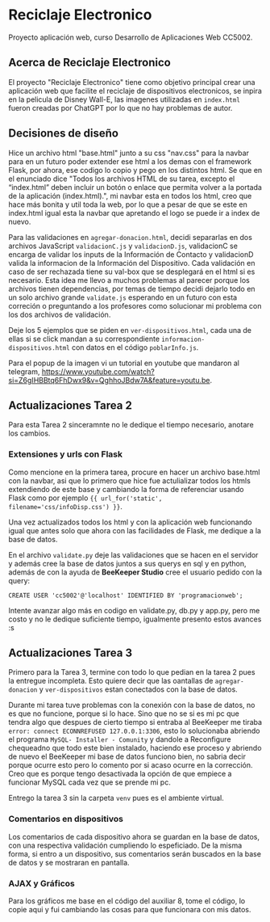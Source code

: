 # Reciclaje Electronico 

Proyecto aplicación web, curso Desarrollo de Aplicaciones Web CC5002.

## Acerca de Reciclaje Electronico

El proyecto "Reciclaje Electronico" tiene como objetivo principal crear una aplicación web que facilite el reciclaje de dispositivos electronicos, se inpira en la pelicula de Disney Wall-E, las imagenes utilizadas en `index.html` fueron creadas por ChatGPT por lo que no hay problemas de autor.

## Decisiones de diseño

Hice un archivo html "base.html" junto a su css "nav.css" para la navbar para en un futuro poder extender ese html a los demas con el framework Flask, por ahora, ese codigo lo copio y pego en los distintos html.
Se que en el enunciado dice "Todos los archivos HTML de su tarea, excepto el “index.html” deben incluir un botón o enlace
que permita volver a la portada de la aplicación (index.html).", mi navbar esta en todos los html, creo que hace más bonita y util toda la web, por lo que a pesar de que se este en index.html igual esta la navbar que apretando el logo se puede ir a index de nuevo.

Para las validaciones en `agregar-donacion.html`, decidi separarlas en dos archivos JavaScript `validacionC.js` y `validacionD.js`, validacionC se encarga de validar los inputs de la Información de Contacto y validacionD valida la informacion de la Información del Dispositivo. Cada validación en caso de ser rechazada tiene su val-box que se desplegará en el html si es necesario. 
Esta idea me llevo a muchos problemas al parecer porque los archivos tienen dependencias, por temas de tiempo decidi dejarlo todo en un solo archivo grande `validate.js` esperando en un futuro con esta correción o preguntando a los profesores como solucionar mi problema con los dos archivos de validación.

Deje los 5 ejemplos que se piden en `ver-dispositivos.html`, cada una de ellas si se click mandan a su correspondiente `informacion-dispositivos.html` con datos en el código `poblarInfo.js`.

Para el popup de la imagen vi un tutorial en youtube que mandaron al telegram, https://www.youtube.com/watch?si=Z6gIHBBtq6FhDwx9&v=QghhoJBdw7A&feature=youtu.be.


## Actualizaciones Tarea 2

Para esta Tarea 2 sinceramnte no le dedique el tiempo necesario, anotare los cambios.

### Extensiones y urls con Flask 

Como mencione en la primera tarea, procure en hacer un archivo base.html con la navbar, asi que lo primero que hice fue actulializar todos los htmls extendiendo de este base y cambiando la forma de referenciar usando Flask como por ejemplo 
`{{ url_for('static', filename='css/infoDisp.css') }}`.

Una vez actualizados todos los html y con la aplicación web funcionando igual que antes solo que ahora con las facilidades de Flask, me dedique a la base de datos.

En el archivo `validate.py` deje las validaciones que se hacen en el servidor y además cree la base de datos juntos a sus querys en sql y en python, además de con la ayuda de **BeeKeeper Studio** cree el usuario pedido con la query:

`CREATE USER 'cc5002'@'localhost' IDENTIFIED BY 'programacionweb';`

Intente avanzar algo más en codigo en validate.py, db.py y app.py, pero me costo y no le dedique suficiente tiempo, igualmente presento estos avances :s


## Actualizaciones Tarea 3

Primero para la Tarea 3, termine con todo lo que pedian en la tarea 2 pues la entregue incompleta. Esto quiere decir que las oantallas de `agregar-donacion` y `ver-dispositivos` estan conectados con la base de datos.

Durante mi tarea tuve problemas con la conexión con la base de datos, no es que no funcione, porque si lo hace. Sino que no se si es mi pc que tendra algo que despues de cierto tiempo si entraba al BeeKeeper me tiraba `error: connect ECONNREFUSED 127.0.0.1:3306`, esto lo solucionaba abriendo el programa `MySQL- Installer - Comunity` y dandole a Reconfigure chequeadno que todo este bien instalado, haciendo ese proceso y abriendo de nuevo el BeeKeeper mi base de datos funciono bien, no sabria decir porque ocurre esto pero lo comento por si acaso ocurre en la corrección.  
Creo que es porque tengo desactivada la opción de que empiece a funcionar MySQL cada vez que se prende mi pc.

Entrego la tarea 3 sin la carpeta `venv` pues es el ambiente virtual. 

### Comentarios en dispositivos 

Los comentarios de cada dispositivo ahora se guardan en la base de datos, con una respectiva validación cumpliendo lo espeficiado. De la misma forma, si entro a un dispositivo, sus comentarios serán buscados en la base de datos y se mostraran en pantalla.


### AJAX y Gráficos

Para los gráficos me base en el código del auxiliar 8, tome el código, lo copie aqui y fui cambiando las cosas para que funcionara con mis datos.


